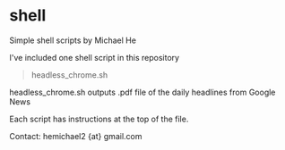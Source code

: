 # shell
Simple shell scripts by Michael He

I've included one shell script in this repository

>headless_chrome.sh

headless_chrome.sh outputs .pdf file of the daily headlines from Google News

Each script has instructions at the top of the file.

Contact: hemichael2 {at} gmail.com
